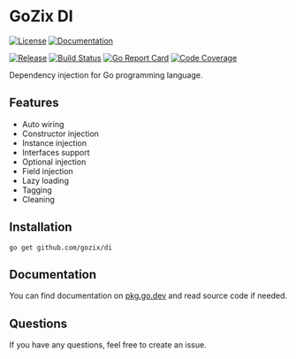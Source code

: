 # GoZix DI

[documentation-img]: https://img.shields.io/badge/godoc-reference-blue.svg?color=24B898&style=for-the-badge&logo=go&logoColor=ffffff
[documentation-url]: https://pkg.go.dev/github.com/gozix/di
[license-img]: https://img.shields.io/github/license/gozix/di.svg?style=for-the-badge
[license-url]: https://github.com/gozix/di/blob/master/LICENSE
[release-img]: https://img.shields.io/github/tag/gozix/di.svg?label=release&color=24B898&logo=github&style=for-the-badge
[release-url]: https://github.com/gozix/di/releases/latest
[build-status-img]: https://img.shields.io/github/actions/workflow/status/gozix/di/go.yml?logo=github&style=for-the-badge
[build-status-url]: https://github.com/gozix/di/actions
[go-report-img]: https://img.shields.io/badge/go%20report-A%2B-green?style=for-the-badge
[go-report-url]: https://goreportcard.com/report/github.com/gozix/di
[code-coverage-img]: https://img.shields.io/codecov/c/github/gozix/di.svg?style=for-the-badge&logo=codecov
[code-coverage-url]: https://codecov.io/gh/gozix/di

[![License][license-img]][license-url]
[![Documentation][documentation-img]][documentation-url]

[![Release][release-img]][release-url]
[![Build Status][build-status-img]][build-status-url]
[![Go Report Card][go-report-img]][go-report-url]
[![Code Coverage][code-coverage-img]][code-coverage-url]

Dependency injection for Go programming language.

## Features

- Auto wiring
- Constructor injection
- Instance injection
- Interfaces support
- Optional injection
- Field injection
- Lazy loading
- Tagging
- Cleaning

## Installation

```shell
go get github.com/gozix/di
```

## Documentation

You can find documentation on [pkg.go.dev][documentation-url] and read source code if needed.

## Questions

If you have any questions, feel free to create an issue.
